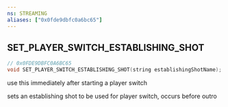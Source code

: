 ```yaml
---
ns: STREAMING
aliases: ["0x0fde9dbfc0a6bc65"]
---
```

## SET_PLAYER_SWITCH_ESTABLISHING_SHOT

```c
// 0x0FDE9DBFC0A6BC65
void SET_PLAYER_SWITCH_ESTABLISHING_SHOT(string establishingShotName);
```

use this immediately after starting a player switch

sets an establishing shot to be used for player switch, occurs before outro

